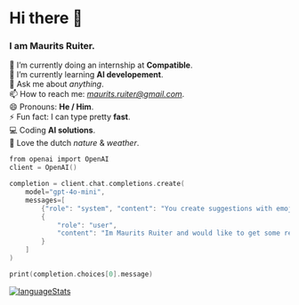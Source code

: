 # Hi there 👋 

### I am Maurits Ruiter.

 🔭 I’m currently doing an internship at **Compatible**.<br>
 🧠 I’m currently learning **AI developement**.<br>
 💬 Ask me about *anything*.<br>
 📫 How to reach me: *maurits.ruiter@gmail.com*.<br>
 😄 Pronouns: **He / Him**.<br>
 ⚡ Fun fact: I can type pretty **fast**.<br>
 💻 Coding **AI solutions**.<br>
 🍃 Love the dutch *nature* & *weather*.

````c
from openai import OpenAI
client = OpenAI()

completion = client.chat.completions.create(
    model="gpt-4o-mini",
    messages=[
        {"role": "system", "content": "You create suggestions with emoji's that a user can fill in."},
        {
            "role": "user",
            "content": "Im Maurits Ruiter and would like to get some recommendations to give a visitor more information about me."
        }
    ]
)

print(completion.choices[0].message)
````



[![languageStats](https://github-readme-stats-git-masterrstaa-rickstaa.vercel.app/api/top-langs/?username=MauritsRuiter&theme=github_dark_dimmed)](https://github.com/MauritsRuiter)
